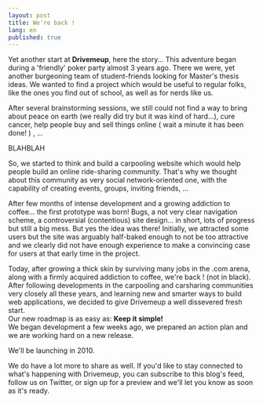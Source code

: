 ```yaml
---
layout: post
title: We're back !
lang: en
published: true
---
```


Yet another start at **Drivemeup**, here the story...
This adventure began during a 'friendly' poker party almost 3 years ago.
There we were, yet another burgeoning team of student-friends looking for Master's thesis ideas. We wanted to find a project which would be useful to regular folks, like the ones you find out of school, as well as for nerds like us.

After several brainstorming sessions, we still could not find a way to bring about peace on earth (we really did try but it was kind of hard...), cure cancer, help people buy and sell things online ( wait a minute it has been done! ) , ...

BLAHBLAH

So, we started to think and build a carpooling website which would help people build an online ride-sharing community. That's why we thought about this community as very social network-oriented one, with the capability of creating events, groups, inviting friends, ...

After few months of intense development and a growing addiction to coffee... the first prototype was born! Bugs, a not very clear navigation scheme, a controversial (contentious) site design... in short, lots of progress but still a big mess. But yes the idea was there!
Initially, we attracted some users but the site was arguably half-baked enough to not be too attractive and we clearly did not have enough experience to make a convincing case for users at that early time in the project.


Today, after growing a thick skin by surviving many jobs in the .com arena, along with a firmly acquired addiction to coffee, we're back ! (not in black). After following developments in the carpooling and carsharing communities very closely all these years, and learning new and smarter ways to build web applications, we decided to give Drivemeup a well dissevered fresh start.  
Our new roadmap is as easy as: **Keep it simple!**  
We began development a few weeks ago, we prepared an action plan and we are working hard on a new release.

We'll be launching in 2010.  

We do have a lot more to share as well. If you'd like to stay connected to what's happening with Drivemeup, you can subscribe to this blog's feed, follow us on Twitter, or sign up for a preview and we'll let you know as soon as it's ready.
